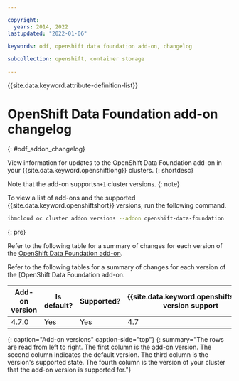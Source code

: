 ```yaml
---

copyright:
  years: 2014, 2022
lastupdated: "2022-01-06"

keywords: odf, openshift data foundation add-on, changelog

subcollection: openshift, container storage

---
```


{{site.data.keyword.attribute-definition-list}}


# OpenShift Data Foundation add-on changelog
{: #odf_addon_changelog}

View information for updates to the OpenShift Data Foundation add-on in your {{site.data.keyword.openshiftlong}} clusters.
{: shortdesc}

Note that the add-on supports`n+1` cluster versions.
{: note}

To view a list of add-ons and the supported {{site.data.keyword.openshiftshort}} versions, run the following command.

```sh
ibmcloud oc cluster addon versions --addon openshift-data-foundation
```
{: pre}

Refer to the following table for a summary of changes for each version of the [OpenShift Data Foundation add-on](/docs/openshift?topic=openshift-deploy-odf-vpc).

Refer to the following tables for a summary of changes for each version of the [OpenShift Data Foundation add-on.

| Add-on version | Is default? | Supported? | {{site.data.keyword.openshiftshort}} version support |
| --- | --- | --- | --- |
| 4.7.0 | Yes | Yes | 4.7 |
{: caption="Add-on versions" caption-side="top"}
{: summary="The rows are read from left to right. The first column is the add-on version. The second column indicates the default version. The third column is the version's supported state. The fourth column is the version of your cluster that the add-on version is supported for."}









